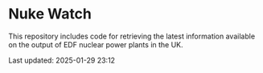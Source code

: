 # Nuke Watch

This repository includes code for retrieving the latest information available on the output of EDF nuclear power plants in the UK.

Last updated: 2025-01-29 23:12
